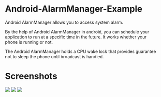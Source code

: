 # Android-AlarmManager-Example

Android AlarmManager allows you to access system alarm.

By the help of Android AlarmManager in android, you can schedule your application to run at a specific time in the future. It works whether your phone is running or not.

The Android AlarmManager holds a CPU wake lock that provides guarantee not to sleep the phone until broadcast is handled.

# Screenshots
![](assets/one.png)
![](assets/two.png)
![](assets/three.png)
